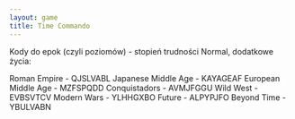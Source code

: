 ```yaml
---
layout: game
title: Time Commando
---
```


Kody do epok (czyli poziomów) - stopień trudności Normal, 
dodatkowe życia:

Roman Empire 		- QJSLVABL
Japanese Middle Age 	- KAYAGEAF
European Middle Age 	- MZFSPQDD
Conquistadors 		- AVMJFGGU
Wild West 		- EVBSVTCV
Modern Wars 		- YLHHGXBO
Future 			- ALPYPJFO
Beyond Time 		- YBULVABN

